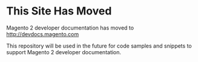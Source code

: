 # This Site Has Moved

Magento 2 developer documentation has moved to http://devdocs.magento.com

This repository will be used in the future for code samples and snippets to support
Magento 2 developer documentation.
